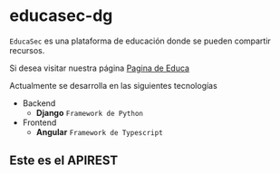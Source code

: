 # educasec-dg


`EducaSec` es una plataforma de educación donde se pueden compartir recursos.

Si desea visitar nuestra página [Pagina de Educa](http://www.educasec.pe)

Actualmente se desarrolla en las siguientes tecnologías
* Backend
   * **Django** `Framework de Python`
* Frontend
   * **Angular** `Framework de Typescript`

## Este es el APIREST
